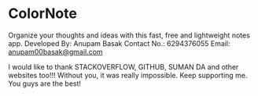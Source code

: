 # ColorNote
Organize your thoughts and ideas with this fast, free and lightweight notes app.
Developed By: Anupam Basak
Contact No.: 6294376055
Email: anupam00basak@gmail.com

I would like to thank STACKOVERFLOW, GITHUB, SUMAN DA and other websites too!!! Without you, it was really impossible. Keep supporting me. You guys are the best!

